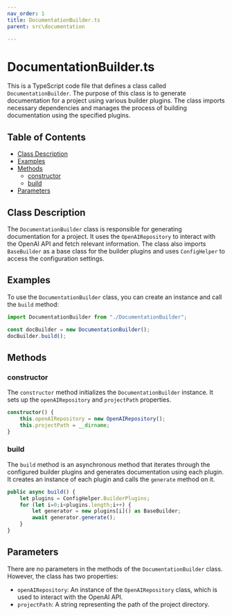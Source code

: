 ```yaml
---
nav_order: 1
title: DocumentationBuilder.ts
parent: src\documentation

---
```


# DocumentationBuilder.ts

This is a TypeScript code file that defines a class called `DocumentationBuilder`. The purpose of this class is to generate documentation for a project using various builder plugins. The class imports necessary dependencies and manages the process of building documentation using the specified plugins.

## Table of Contents

- [Class Description](#class-description)
- [Examples](#examples)
- [Methods](#methods)
  - [constructor](#constructor)
  - [build](#build)
- [Parameters](#parameters)

## Class Description

The `DocumentationBuilder` class is responsible for generating documentation for a project. It uses the `OpenAIRepository` to interact with the OpenAI API and fetch relevant information. The class also imports `BaseBuilder` as a base class for the builder plugins and uses `ConfigHelper` to access the configuration settings.

## Examples

To use the `DocumentationBuilder` class, you can create an instance and call the `build` method:

```typescript
import DocumentationBuilder from "./DocumentationBuilder";

const docBuilder = new DocumentationBuilder();
docBuilder.build();
```

## Methods

### constructor

The `constructor` method initializes the `DocumentationBuilder` instance. It sets up the `openAIRepository` and `projectPath` properties.

```typescript
constructor() {
    this.openAIRepository = new OpenAIRepository();
    this.projectPath = __dirname;
}
```

### build

The `build` method is an asynchronous method that iterates through the configured builder plugins and generates documentation using each plugin. It creates an instance of each plugin and calls the `generate` method on it.

```typescript
public async build() {
    let plugins = ConfigHelper.BuilderPlugins;
    for (let i=0;i<plugins.length;i++) {
        let generator = new plugins[i]() as BaseBuilder;
        await generator.generate();
    }
}
```

## Parameters

There are no parameters in the methods of the `DocumentationBuilder` class. However, the class has two properties:

- `openAIRepository`: An instance of the `OpenAIRepository` class, which is used to interact with the OpenAI API.
- `projectPath`: A string representing the path of the project directory.